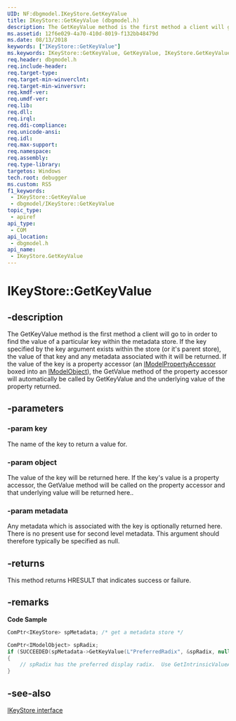```yaml
---
UID: NF:dbgmodel.IKeyStore.GetKeyValue
title: IKeyStore::GetKeyValue (dbgmodel.h)
description: The GetKeyValue method is the first method a client will go to in order to find the value of a particular key within the metadata store.
ms.assetid: 12f6e029-4a70-410d-8019-f132bb48479d
ms.date: 08/13/2018
keywords: ["IKeyStore::GetKeyValue"]
ms.keywords: IKeyStore::GetKeyValue, GetKeyValue, IKeyStore.GetKeyValue, IKeyStore::GetKeyValue, IKeyStore.GetKeyValue
req.header: dbgmodel.h
req.include-header: 
req.target-type: 
req.target-min-winverclnt: 
req.target-min-winversvr: 
req.kmdf-ver: 
req.umdf-ver: 
req.lib: 
req.dll: 
req.irql: 
req.ddi-compliance: 
req.unicode-ansi: 
req.idl: 
req.max-support: 
req.namespace: 
req.assembly: 
req.type-library: 
targetos: Windows
tech.root: debugger
ms.custom: RS5
f1_keywords:
 - IKeyStore::GetKeyValue
 - dbgmodel/IKeyStore::GetKeyValue
topic_type:
 - apiref
api_type:
 - COM
api_location:
 - dbgmodel.h
api_name:
 - IKeyStore.GetKeyValue
---
```


# IKeyStore::GetKeyValue


## -description

The GetKeyValue method is the first method a client will go to in order to find the value of a particular key within the metadata store. If the key specified by the key argument exists within the store (or it's parent store), the value of that key and any metadata associated with it will be returned. If the value of the key is a property accessor (an [IModelPropertyAccessor](nn-dbgmodel-imodelpropertyaccessor.md) boxed into an [IModelObject](nn-dbgmodel-imodelobject.md)), the GetValue method of the property accessor will automatically be called by GetKeyValue and the underlying value of the property returned.

## -parameters

### -param key

The name of the key to return a value for.

### -param object

The value of the key will be returned here. If the key's value is a property accessor, the GetValue method will be called on the property accessor and that underlying value will be returned here..

### -param metadata

Any metadata which is associated with the key is optionally returned here. There is no present use for second level metadata. This argument should therefore typically be specified as null.

## -returns

This method returns HRESULT that indicates success or failure.

## -remarks

**Code Sample**

```cpp
ComPtr<IKeyStore> spMetadata; /* get a metadata store */

ComPtr<IModelObject> spRadix;
if (SUCCEEDED(spMetadata->GetKeyValue(L"PreferredRadix", &spRadix, nullptr)))
{
    // spRadix has the preferred display radix.  Use GetIntrinsicValueAs to unbox.
}
```

## -see-also

[IKeyStore interface](nn-dbgmodel-ikeystore.md)

